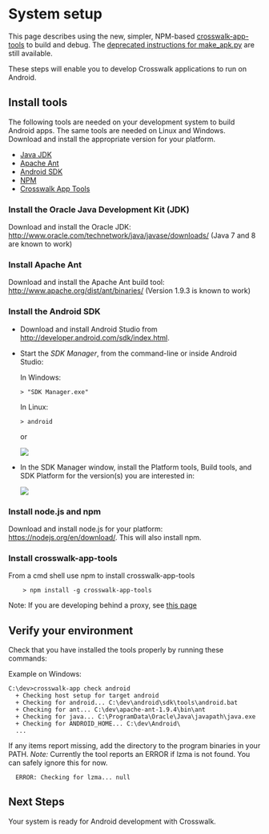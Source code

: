# System setup

This page describes using the new, simpler, NPM-based [crosswalk-app-tools](/documentation/crosswalk-app-tools.html) to build and debug. The [deprecated instructions for make_apk.py](make_apk_docs.html) are still available.

These steps will enable you to develop Crosswalk applications to run on Android. 

## Install tools
The following tools are needed on your development system to build Android apps. The same tools are needed on Linux and Windows. Download and install the appropriate version for your platform.

* [Java JDK](#Java)
* [Apache Ant](#Ant)
* [Android SDK](#Android)
* [NPM](#NPM)
* [Crosswalk App Tools](#Crosswalk)

### <a class="doc-anchor" id="Java"></a>Install the Oracle Java Development Kit (JDK)

   Download and install the Oracle JDK: http://www.oracle.com/technetwork/java/javase/downloads/  (Java 7 and 8 are known to work)

### <a class="doc-anchor" id="Ant"></a>Install Apache Ant

   Download and install the Apache Ant build tool: http://www.apache.org/dist/ant/binaries/ (Version 1.9.3 is known to work)

### <a class="doc-anchor" id="Android"></a>Install the Android SDK

   * Download and install Android Studio from <a href='http://developer.android.com/sdk/index.html' target='_blank'>http://developer.android.com/sdk/index.html</a>.

   * Start the *SDK Manager*, from the command-line or inside Android Studio:

      <p>In Windows: <pre><code>> "SDK Manager.exe"</code></pre></p>
      <p>In Linux: <pre><code>> android</code></pre></p>
      <p>or</p>
      <img src="/assets/sdk-manager1.png" style="margin: 0 auto"/>

   * In the SDK Manager window, install the Platform tools, Build tools, and SDK Platform for the version(s) you are interested in:

       <img src="/assets/sdk-manager-select.png" style="display: block; margin: 0 auto"/>

### <a class="doc-anchor" id="NPM"></a>Install node.js and npm

   Download and install node.js for your platform: https://nodejs.org/en/download/.  This will also install npm.

### <a class="doc-anchor" id="Crosswalk"></a>Install crosswalk-app-tools
From a cmd shell use npm to install crosswalk-app-tools

        > npm install -g crosswalk-app-tools

   Note: If you are developing behind a proxy, see [this page](/documentation/npm-proxy-setup.html)

## <a class="doc-anchor" id="Verify-your-environment"></a>Verify your environment
Check that you have installed the tools properly by running these commands:

Example on Windows:
```
C:\dev>crosswalk-app check android
  + Checking host setup for target android
  + Checking for android... C:\dev\android\sdk\tools\android.bat
  + Checking for ant... C:\dev\apache-ant-1.9.4\bin\ant
  + Checking for java... C:\ProgramData\Oracle\Java\javapath\java.exe
  + Checking for ANDROID_HOME... C:\dev\Android\
  ...
```
If any items report missing, add the directory to the program binaries in your PATH.
*Note:* Currently the tool reports an ERROR if lzma is not found. You can safely ignore this for now.
```
  ERROR: Checking for lzma... null
```

## Next Steps
Your system is ready for Android development with Crosswalk.

